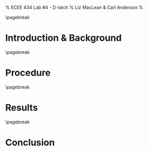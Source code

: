 % ECEE 434 Lab #4 - D-latch
% Liz MacLean & Carl Anderson
%

\pagebreak

# Introduction & Background

\pagebreak

# Procedure

\pagebreak

# Results

\pagebreak

# Conclusion


